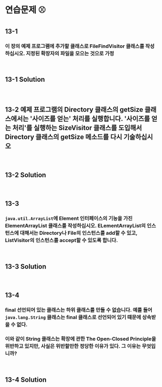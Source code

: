 # 연습문제 ⚾

## 13-1
### 이 장의 예제 프로그램에 추가할 클래스로 FileFindVisitor 클래스를 작성하십시오. 지정된 확장자의 파일을 모으는 것으로 가정

<br>


## 13-1 Solution
###  
<br>


## 13-2 예제 프로그램의 Directory 클래스의 getSize 클래스에서는 '사이즈를 얻는' 처리를 실행합니다. '사이즈를 얻는 처리'를 실행하는 SizeVisitor 클래스를 도입해서 Directory 클래스의 getSize 메소드를 다시 기술하십시오 
### 

<br>


## 13-2 Solution
###  
<br>


## 13-3
### `java.util.ArrayList`에 Element 인터페이스의 기능을 가진 ElementArrayList 클래스를 작성하십시오. ELementArrayList의 인스턴스에 대해서는 Directory나 File의 인스턴스를 add할 수 있고, ListVisitor의 인스턴스를 accept할 수 있도록 합니다. 

<br>


## 13-3 Solution
###  
<br>


## 13-4
### final 선언되어 있는 클래스는 하위 클래스를 만들 수 없습니다. 예를 들어 `java.lang.String` 클래스는 final 클래스로 선언되어 있기 떄문에 상속받을 수 없다.
### 이와 같이 String 클래스는 확장에 관한 The Open-Closed Principle을 위반하고 있지만, 사실은 위반할만한 정당한 이유가 있다. 그 이유는 무엇입니까?

<br>


## 13-4 Solution
###  
<br>